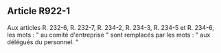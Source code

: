 Article R922-1
----
Aux articles R. 232-6, R. 232-7, R. 234-2, R. 234-3, R. 234-5 et R. 234-6, les
mots : " au comité d'entreprise " sont remplacés par les mots : " aux délégués
du personnel. "
